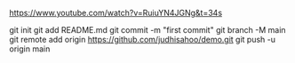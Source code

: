 https://www.youtube.com/watch?v=RuiuYN4JGNg&t=34s

git init
git add README.md
git commit -m "first commit"
git branch -M main
git remote add origin https://github.com/judhisahoo/demo.git
git push -u origin main
